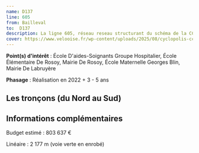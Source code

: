 ```yaml
---
name: D137
line: 605
from: Bailleval
to:  D137 
description: La ligne 605, réseau reseau structurant du schéma de la CCLVD concerne Bailleval - D137 (tronçons 5, 6, 78, 117, 118, 176
cover: https://www.velooise.fr/wp-content/uploads/2025/08/cyclopolis-cclvd-Bailleval.jpg
---
```


**Point(s) d'intérêt** : École D'aides-Soignants Groupe Hospitalier, École Élémentaire De Rosoy, Mairie De Rosoy, École Maternelle Georges Blin, Mairie De Labruyère

**Phasage** : Réalisation en 2022 + 3 - 5 ans

## Les tronçons (du Nord au Sud)

## Informations complémentaires

Budget estimé :  803 637 € 

Linéaire : 2 177 m (voie verte en enrobé)

